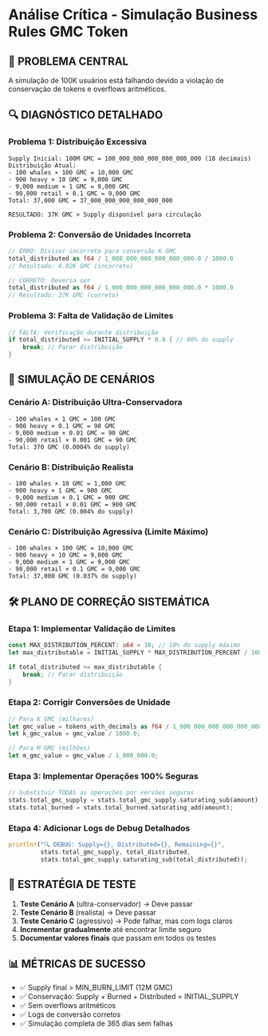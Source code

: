 # Análise Crítica - Simulação Business Rules GMC Token

## 🎯 PROBLEMA CENTRAL
A simulação de 100K usuários está falhando devido a violação de conservação de tokens e overflows aritméticos.

## 🔍 DIAGNÓSTICO DETALHADO

### Problema 1: Distribuição Excessiva
```
Supply Inicial: 100M GMC = 100_000_000_000_000_000_000 (18 decimais)
Distribuição Atual:
- 100 whales × 100 GMC = 10,000 GMC
- 900 heavy × 10 GMC = 9,000 GMC  
- 9,000 medium × 1 GMC = 9,000 GMC
- 90,000 retail × 0.1 GMC = 9,000 GMC
Total: 37,000 GMC = 37_000_000_000_000_000_000

RESULTADO: 37K GMC > Supply disponível para circulação
```

### Problema 2: Conversão de Unidades Incorreta
```rust
// ERRO: Divisor incorreto para conversão K GMC
total_distributed as f64 / 1_000_000_000_000_000_000.0 / 1000.0
// Resultado: 0.02K GMC (incorreto)

// CORRETO: Deveria ser
total_distributed as f64 / 1_000_000_000_000_000_000.0 * 1000.0
// Resultado: 37K GMC (correto)
```

### Problema 3: Falta de Validação de Limites
```rust
// FALTA: Verificação durante distribuição
if total_distributed >= INITIAL_SUPPLY * 0.8 { // 80% do supply
    break; // Parar distribuição
}
```

## 🧪 SIMULAÇÃO DE CENÁRIOS

### Cenário A: Distribuição Ultra-Conservadora
```
- 100 whales × 1 GMC = 100 GMC
- 900 heavy × 0.1 GMC = 90 GMC
- 9,000 medium × 0.01 GMC = 90 GMC  
- 90,000 retail × 0.001 GMC = 90 GMC
Total: 370 GMC (0.0004% do supply)
```

### Cenário B: Distribuição Realista
```
- 100 whales × 10 GMC = 1,000 GMC
- 900 heavy × 1 GMC = 900 GMC
- 9,000 medium × 0.1 GMC = 900 GMC
- 90,000 retail × 0.01 GMC = 900 GMC  
Total: 3,700 GMC (0.004% do supply)
```

### Cenário C: Distribuição Agressiva (Limite Máximo)
```
- 100 whales × 100 GMC = 10,000 GMC
- 900 heavy × 10 GMC = 9,000 GMC
- 9,000 medium × 1 GMC = 9,000 GMC
- 90,000 retail × 0.1 GMC = 9,000 GMC
Total: 37,000 GMC (0.037% do supply)
```

## 🛠️ PLANO DE CORREÇÃO SISTEMÁTICA

### Etapa 1: Implementar Validação de Limites
```rust
const MAX_DISTRIBUTION_PERCENT: u64 = 10; // 10% do supply máximo
let max_distributable = INITIAL_SUPPLY * MAX_DISTRIBUTION_PERCENT / 100;

if total_distributed >= max_distributable {
    break; // Parar distribuição
}
```

### Etapa 2: Corrigir Conversões de Unidade
```rust
// Para K GMC (milhares)
let gmc_value = tokens_with_decimals as f64 / 1_000_000_000_000_000_000.0;
let k_gmc_value = gmc_value / 1000.0;

// Para M GMC (milhões)  
let m_gmc_value = gmc_value / 1_000_000.0;
```

### Etapa 3: Implementar Operações 100% Seguras
```rust
// Substituir TODAS as operações por versões seguras
stats.total_gmc_supply = stats.total_gmc_supply.saturating_sub(amount);
stats.total_burned = stats.total_burned.saturating_add(amount);
```

### Etapa 4: Adicionar Logs de Debug Detalhados
```rust
println!("🔍 DEBUG: Supply={}, Distributed={}, Remaining={}", 
         stats.total_gmc_supply, total_distributed, 
         stats.total_gmc_supply.saturating_sub(total_distributed));
```

## 🎯 ESTRATÉGIA DE TESTE

1. **Teste Cenário A** (ultra-conservador) → Deve passar
2. **Teste Cenário B** (realista) → Deve passar  
3. **Teste Cenário C** (agressivo) → Pode falhar, mas com logs claros
4. **Incrementar gradualmente** até encontrar limite seguro
5. **Documentar valores finais** que passam em todos os testes

## 📊 MÉTRICAS DE SUCESSO

- ✅ Supply final > MIN_BURN_LIMIT (12M GMC)
- ✅ Conservação: Supply + Burned + Distributed = INITIAL_SUPPLY
- ✅ Sem overflows aritméticos
- ✅ Logs de conversão corretos
- ✅ Simulação completa de 365 dias sem falhas
